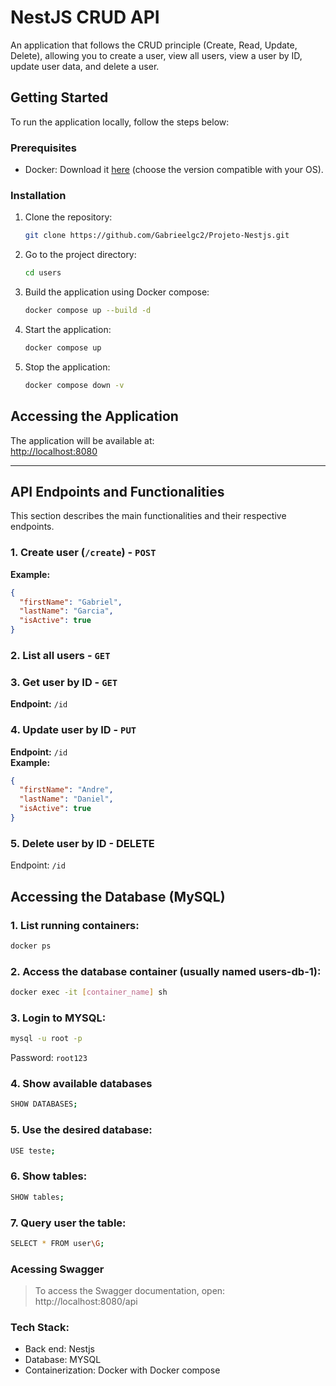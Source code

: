 # NestJS CRUD API

An application that follows the CRUD principle (Create, Read, Update, Delete), allowing you to create a user, view all users, view a user by ID, update user data, and delete a user.

## Getting Started

To run the application locally, follow the steps below:

### Prerequisites

- Docker: Download it [here](https://www.docker.com/products/docker-desktop) (choose the version compatible with your OS).

### Installation

1. Clone the repository:
   ```bash
   git clone https://github.com/Gabrieelgc2/Projeto-Nestjs.git

2. Go to the project directory:
    ```bash
    cd users
3. Build the application using Docker compose:
    ```bash
    docker compose up --build -d
4. Start the application:
    ```bash
    docker compose up
5. Stop the application:
    ```bash
    docker compose down -v

## Accessing the Application

The application will be available at:  
[http://localhost:8080](http://localhost:8080)

---

## API Endpoints and Functionalities

This section describes the main functionalities and their respective endpoints.

### 1. Create user (`/create`) - `POST`

**Example:**
```json
{
  "firstName": "Gabriel",
  "lastName": "Garcia",
  "isActive": true
} 
```

### 2. List all users - `GET`  

### 3. Get user by ID - `GET`
**Endpoint:** `/id`

### 4. Update user by ID - `PUT`  
**Endpoint:** `/id`  
**Example:**
```json
{
  "firstName": "Andre",
  "lastName": "Daniel",
  "isActive": true
}
```
### 5. Delete user by ID - DELETE
Endpoint: `/id`

## Accessing the Database (MySQL)

### 1. List running containers:
```bash
docker ps
```

### 2. Access the database container (usually named users-db-1):
```bash
docker exec -it [container_name] sh
```

### 3. Login to MYSQL:
```bash
mysql -u root -p
```
Password: `root123`

### 4. Show available databases
```bash
SHOW DATABASES;
```

### 5. Use the desired database:
```bash
USE teste;
```

### 6. Show tables:

```bash
SHOW tables;
```

### 7. Query user the table:

```bash
SELECT * FROM user\G;
```

### Acessing Swagger
> To access the Swagger documentation, open:
http://localhost:8080/api

### Tech Stack:
- Back end: Nestjs
- Database: MYSQL    
- Containerization: Docker with Docker compose
